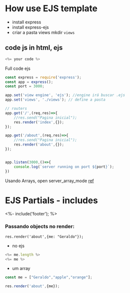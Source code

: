 # How use EJS template
- install express
- install express-ejs
- criar a pasta views mkdir `views`


## code js in html, ejs
```js
<%= your code %>
```

Full code ejs

```js
const express = require('express');
const app = express();
const port = 3000;

app.set('view engine', 'ejs'); //engine irá buscar .ejs 
app.set('views', './views'); // define a pasta

// routers
app.get('/',(req,res)=>{
    //res.send("Pagina inicial");
    res.render('index',{});
});

app.get('/about',(req,res)=>{
    //res.send("Pagina inicial");
    res.render('about',{});
});


app.listen(3000,()=>{
    console.log(`server running on port ${port}`);
})
```

Usando Arrays, open server_array_mode
[ref](https://www.treinaweb.com.br/blog/utilizando-template-engine-ejs-com-node-js)

# EJS Partials - includes
<%- include('footer'); %>

### Passando objects no render:

`res.render('about',{me: "Geraldo"});`

- no ejs

```js
<%= me.length %>
<%= me %>

```

- um array

```js
const me = ["Geraldo","apple","orange"];

res.render('about',{me});
```